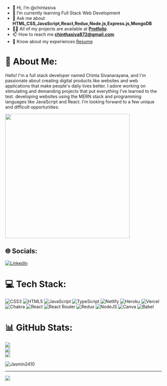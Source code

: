 - 👋 Hi, I’m @chintasiva
- 🌱 I’m currently learning Full Stack Web Development
- 💬 Ask me about  **HTML,CSS,JavaScript,React,Redux,Node.js,Express.js,MongoDB**
- 👨‍💻 All of my projects are available at  **<a href="https://chintasiva.github.io/">Protfolio</a>**
- 📫 How to reach me **chinthasiva872@gmail.com**
- 📄 Know about my experiences <a href="https://drive.google.com/file/d/1_nanTUnMvA2yIrPwMjSbeDizTs14krA2/view?usp=share_link">Resume</a>


# 💫 About Me:
Hello! I'm a full stack developer named Chinta Sivanarayana, and I'm passionate about creating digital products like websites and web applications that make people's daily lives better. I adore working on stimulating and demanding projects that put everything I've learned to the test. developing websites using the MERN stack and programming languages like JavaScript and React. I'm looking forward to a few unique and difficult opportunities.

<div margin="auto" hight="300px" border="1px" solid "green"><img src="https://cdn.dribbble.com/users/537878/screenshots/3400705/guy-at-desk.gif"  width=400/>
</div>


## 🌐 Socials:
[![LinkedIn](https://img.shields.io/badge/LinkedIn-%230077B5.svg?logo=linkedin&logoColor=white)](https://www.linkedin.com/in/chinta-sivanarayana-b73806231/)

# 💻 Tech Stack:
![CSS3](https://img.shields.io/badge/css3-%231572B6.svg?style=flat&logo=css3&logoColor=white) ![HTML5](https://img.shields.io/badge/html5-%23E34F26.svg?style=flat&logo=html5&logoColor=white) ![JavaScript](https://img.shields.io/badge/javascript-%23323330.svg?style=flat&logo=javascript&logoColor=%23F7DF1E) ![TypeScript](https://img.shields.io/badge/typescript-%23007ACC.svg?style=flat&logo=typescript&logoColor=white) ![Netlify](https://img.shields.io/badge/netlify-%23000000.svg?style=flat&logo=netlify&logoColor=#00C7B7) ![Heroku](https://img.shields.io/badge/heroku-%23430098.svg?style=flat&logo=heroku&logoColor=white) ![Vercel](https://img.shields.io/badge/vercel-%23000000.svg?style=flat&logo=vercel&logoColor=white) ![Chakra](https://img.shields.io/badge/chakra-%234ED1C5.svg?style=flat&logo=chakraui&logoColor=white) ![React](https://img.shields.io/badge/react-%2320232a.svg?style=flat&logo=react&logoColor=%2361DAFB) ![React Router](https://img.shields.io/badge/React_Router-CA4245?style=flat&logo=react-router&logoColor=white) ![Redux](https://img.shields.io/badge/redux-%23593d88.svg?style=flat&logo=redux&logoColor=white) ![NodeJS](https://img.shields.io/badge/node.js-6DA55F?style=flat&logo=node.js&logoColor=white) ![Canva](https://img.shields.io/badge/Canva-%2300C4CC.svg?style=flat&logo=Canva&logoColor=white) ![Babel](https://img.shields.io/badge/Babel-F9DC3e?style=flat&logo=babel&logoColor=black)
# 📊 GitHub Stats:
![](https://github-readme-stats.vercel.app/api?username=chintasiva&theme=dark&hide_border=false&include_all_commits=false&count_private=false)<br/>
![](https://github-readme-streak-stats.herokuapp.com/?user=chintasiva&theme=dark&hide_border=false)<br/>
![](https://github-readme-stats.vercel.app/api/top-langs/?username=chintasiva&theme=dark&hide_border=false&include_all_commits=false&count_private=false&layout=compact)

<p align="left">
  <img align="center" src="https://github-profile-trophy.vercel.app/?username=chintasiva&theme=algolia" alt="Jasmin2410" />
</p>

---
[![](https://visitcount.itsvg.in/api?id=chintasiva&icon=0&color=0)](https://visitcount.itsvg.in)

<!-- Proudly created with GPRM ( https://gprm.itsvg.in ) -->
